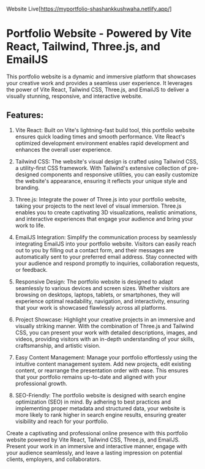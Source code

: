 Website Live[https://myportfolio-shashankkushwaha.netlify.app/]

# Portfolio Website - Powered by Vite React, Tailwind, Three.js, and EmailJS
This portfolio website is a dynamic and immersive platform that showcases your creative work and provides a seamless user experience. It leverages the power of Vite React, Tailwind CSS, Three.js, and EmailJS to deliver a visually stunning, responsive, and interactive website.

## Features:
1. Vite React:
Built on Vite's lightning-fast build tool, this portfolio website ensures quick loading times and smooth performance. Vite React's optimized development environment enables rapid development and enhances the overall user experience.

2. Tailwind CSS:
The website's visual design is crafted using Tailwind CSS, a utility-first CSS framework. With Tailwind's extensive collection of pre-designed components and responsive utilities, you can easily customize the website's appearance, ensuring it reflects your unique style and branding.

3. Three.js:
Integrate the power of Three.js into your portfolio website, taking your projects to the next level of visual immersion. Three.js enables you to create captivating 3D visualizations, realistic animations, and interactive experiences that engage your audience and bring your work to life.

4. EmailJS Integration:
Simplify the communication process by seamlessly integrating EmailJS into your portfolio website. Visitors can easily reach out to you by filling out a contact form, and their messages are automatically sent to your preferred email address. Stay connected with your audience and respond promptly to inquiries, collaboration requests, or feedback.

5. Responsive Design:
The portfolio website is designed to adapt seamlessly to various devices and screen sizes. Whether visitors are browsing on desktops, laptops, tablets, or smartphones, they will experience optimal readability, navigation, and interactivity, ensuring that your work is showcased flawlessly across all platforms.

6. Project Showcase:
Highlight your creative projects in an immersive and visually striking manner. With the combination of Three.js and Tailwind CSS, you can present your work with detailed descriptions, images, and videos, providing visitors with an in-depth understanding of your skills, craftsmanship, and artistic vision.

7. Easy Content Management:
Manage your portfolio effortlessly using the intuitive content management system. Add new projects, edit existing content, or rearrange the presentation order with ease. This ensures that your portfolio remains up-to-date and aligned with your professional growth.

8. SEO-Friendly:
The portfolio website is designed with search engine optimization (SEO) in mind. By adhering to best practices and implementing proper metadata and structured data, your website is more likely to rank higher in search engine results, ensuring greater visibility and reach for your portfolio.

Create a captivating and professional online presence with this portfolio website powered by Vite React, Tailwind CSS, Three.js, and EmailJS. Present your work in an immersive and interactive manner, engage with your audience seamlessly, and leave a lasting impression on potential clients, employers, and collaborators.
